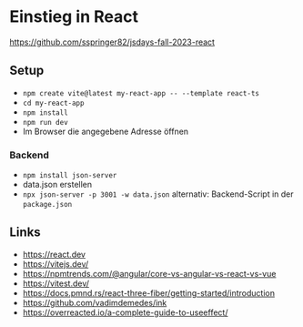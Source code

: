 # Einstieg in React

https://github.com/sspringer82/jsdays-fall-2023-react

## Setup

* `npm create vite@latest my-react-app -- --template react-ts`
* `cd my-react-app`
* `npm install`
* `npm run dev`
* Im Browser die angegebene Adresse öffnen

### Backend
* `npm install json-server`
* data.json erstellen
* `npx json-server -p 3001 -w data.json` alternativ: Backend-Script in der `package.json`


## Links
- https://react.dev
- https://vitejs.dev/
- https://npmtrends.com/@angular/core-vs-angular-vs-react-vs-vue
- https://vitest.dev/
- https://docs.pmnd.rs/react-three-fiber/getting-started/introduction
- https://github.com/vadimdemedes/ink
- https://overreacted.io/a-complete-guide-to-useeffect/